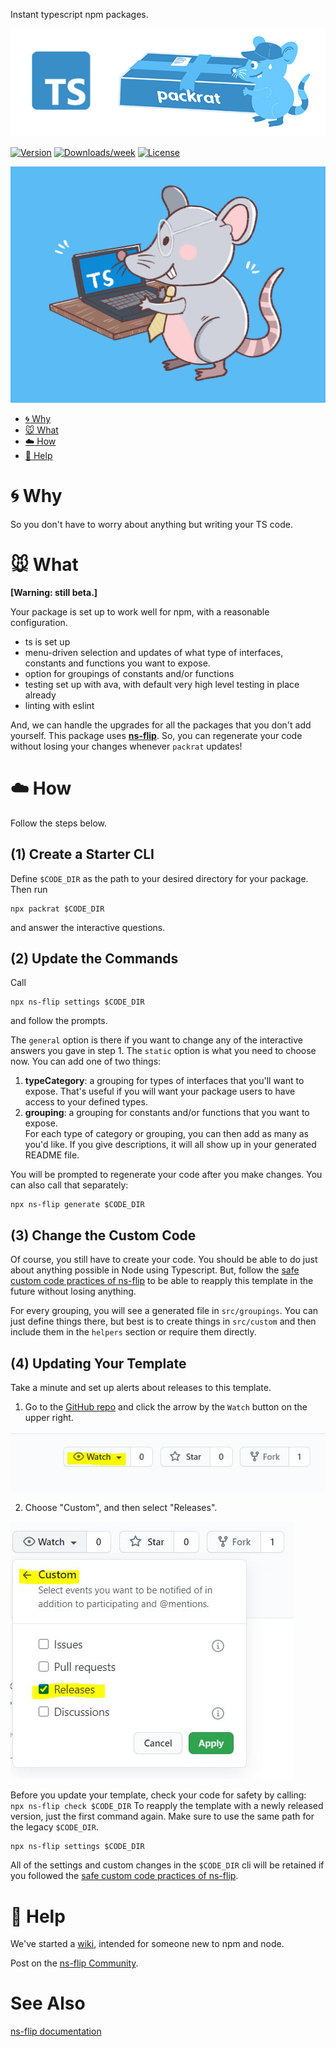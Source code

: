 Instant typescript npm packages.

![logo](images/ts-packrat.jpg)

[![Version](https://img.shields.io/npm/v/ts-packrat.svg)](https://npmjs.org/package/ts-packrat)
[![Downloads/week](https://img.shields.io/npm/dw/ts-packrat.svg)](https://npmjs.org/package/ts-packrat)
[![License](https://img.shields.io/npm/l/ts-packrat.svg)](https://github.com/YizYah/ts-packrat/blob/master/package.json)

![easy](images/packrat.jpg)

[//]: # ( ns__custom_start toc )
<!-- toc -->
* [:cyclone: Why](#why)
* [:mouse: What](#what)
* [:cloud: How](#how)
* [:large_blue_diamond: Help](#help)
<!-- tocstop -->

[//]: # ( ns__custom_end toc )

# :cyclone: Why
So you don't have to worry about anything but writing your TS code.  

# :mouse: What
**[Warning: still beta.]**

Your package is set up to work well for npm, with a reasonable configuration.  

* ts is set up
* menu-driven selection and updates of what type of interfaces, constants and functions you want to expose.
* option for groupings of constants and/or functions
* testing set up with ava, with default very high level testing in place already
* linting with eslint

And, we can handle the upgrades for all the packages that you don't add yourself.  This package uses **[ns-flip](https://www.npmjs.com/package/ns-flip)**. So, you can regenerate your code without losing your changes whenever `packrat` updates!

# :cloud: How
Follow the steps below.  
## (1) Create a Starter CLI
Define `$CODE_DIR` as the path to your desired directory for your package. Then run
```
npx packrat $CODE_DIR
```
and answer the interactive questions.

## (2) Update the Commands
Call 
```
npx ns-flip settings $CODE_DIR
```
and follow the prompts.

The `general` option is there if you want to change any of the interactive answers you gave in step 1.  The `static` option is what you need to choose now.  You can add one of two things:
1. __typeCategory__: a grouping for types of interfaces that you'll want to expose.  That's useful if you will want your package users to have access to your defined types.
2. __grouping__: a grouping for constants and/or functions that you want to expose.  
For each type of category or grouping, you can then add as many as you'd like.  If you give descriptions, it will all show up in your generated README file.

You will be prompted to regenerate your code after you make changes.  You can also call that separately:
```
npx ns-flip generate $CODE_DIR
```

## (3) Change the Custom Code
Of course, you still have to create your code.  You should be able to do just about anything possible in Node using Typescript.  But, follow the [safe custom code practices of ns-flip](https://ns-flip.nostack.net/Safe-Custom-Code) to be able to reapply this template in the future without losing anything.

For every grouping, you will see a generated file in `src/groupings`.  You can just define things there, but best is to create things in `src/custom` and then include them in the `helpers` section or require them directly.

## (4) Updating Your Template
Take a minute and set up alerts about releases to this template.
1. Go to the [GitHub repo](https://github.com/YizYah/ts-packrat) and click the arrow by the `Watch` button on the upper right.

![watch](images/watch.jpg)

2. Choose "Custom", and then select "Releases".

![releases](images/custom-releases.jpg)

Before you update your template, check your code for safety by calling:
    ``` 
    npx ns-flip check $CODE_DIR
    ```
To reapply the template with a newly released version, just the first command again.  Make sure to use the same path for the legacy `$CODE_DIR`.
```
npx ns-flip settings $CODE_DIR
```
All of the settings and custom changes in the `$CODE_DIR` cli will be retained if you followed the [safe custom code practices of ns-flip](https://ns-flip.nostack.net/Safe-Custom-Code).

# :large_blue_diamond: Help
We've started a [wiki](https://github.com/YizYah/ts-packrat/wiki), intended for someone new to npm and node.

Post on the [ns-flip Community](https://spectrum.chat/ns-flip?tab=posts).

# See Also
[ns-flip documentation](https://ns-flip.nostack.net/Home)
